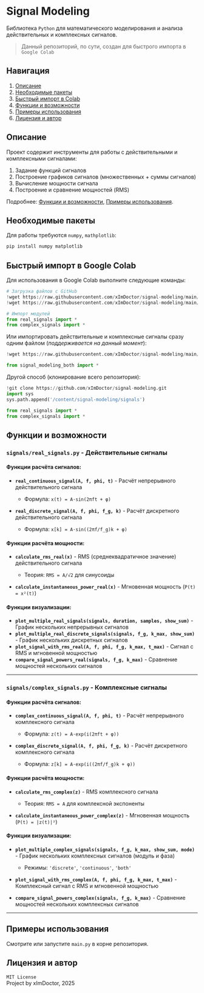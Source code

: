 # Signal Modeling

Библиотека `Python` для математического моделирования и анализа действительных и комплексных сигналов.

> Данный репозиторий, по сути, создан для быстрого импорта в `Google Colab`

## Навигация
1. [Описание](#описание)
2. [Необходимые пакеты](#необходимые-пакеты)
3. [Быстрый импорт в Colab](#быстрый-импорт-в-google-colab)
4. [Функции и возможности](#функции-и-возможности)
5. [Примеры использования](#примеры-использования)
6. [Лицензия и автор](#лицензия-и-автор)


## Описание

Проект содержит инструменты для работы с действительными и комплексными сигналами:
1. Задание функций сигналов
2. Построение графиков сигналов (множественных + суммы сигналов)
3. Вычисление мощности сигнала
4. Построение и сравнение мощностей (RMS)
   
Подробнее: [Функции и возможности](#функции-и-возможности), [Примеры использования](#примеры-использования).


## Необходимые пакеты

Для работы требуются `numpy`, `mathplotlib`:

```bash
pip install numpy matplotlib
```

## Быстрый импорт в Google Colab

Для использования в Google Colab выполните следующие команды:

```python
# Загрузка файлов с GitHub
!wget https://raw.githubusercontent.com/xImDoctor/signal-modeling/main/signals/real_signals.py
!wget https://raw.githubusercontent.com/xImDoctor/signal-modeling/main/signals/complex_signals.py

# Импорт модулей
from real_signals import *
from complex_signals import *
```

Или импортировать действительные и комплексные сигналы сразу одним файлом (*поддерживается на данный момент*):
```python
!wget https://raw.githubusercontent.com/xImDoctor/signal-modeling/main/signal_modeling_both.py

from signal_modeling_both import *
```


Другой способ (клонирование всего репозитория):

```python
!git clone https://github.com/xImDoctor/signal-modeling.git
import sys
sys.path.append('/content/signal-modeling/signals')

from real_signals import *
from complex_signals import *
```


## Функции и возможности

### `signals/real_signals.py` - Действительные сигналы

#### Функции расчёта сигналов:
- **`real_continuous_signal(A, f, phi, t)`** - Расчёт непрерывного действительного сигнала
  - Формула: `x(t) = A·sin(2πft + φ)`

- **`real_discrete_signal(A, f, phi, f_g, k)`** - Расчёт дискретного действительного сигнала
  - Формула: `x[k] = A·sin((2πf/f_g)k + φ)`

#### Функции расчёта мощности:
- **`calculate_rms_real(x)`** - RMS (среднеквадратичное значение) действительного сигнала
  - Теория: `RMS = A/√2` для синусоиды

- **`calculate_instantaneous_power_real(x)`** - Мгновенная мощность (`P(t) = x²(t)`)

#### Функции визуализации:
- **`plot_multiple_real_signals(signals, duration, samples, show_sum)`** - График нескольких непрерывных сигналов
- **`plot_multiple_real_discrete_signals(signals, f_g, k_max, show_sum)`** - График нескольких дискретных сигналов
- **`plot_signal_with_rms_real(A, f, phi, f_g, k_max, t_max)`** - Сигнал с RMS и мгновенной мощностью
- **`compare_signal_powers_real(signals, f_g, k_max)`** - Сравнение мощностей нескольких сигналов

---

### `signals/complex_signals.py` - Комплексные сигналы

#### Функции расчёта сигналов:
- **`complex_continuous_signal(A, f, phi, t)`** - Расчёт непрерывного комплексного сигнала
  - Формула: `z(t) = A·exp(i(2πft + φ))`

- **`complex_discrete_signal(A, f, phi, f_g, k)`** - Расчёт дискретного комплексного сигнала
  - Формула: `z[k] = A·exp(i((2πf/f_g)k + φ))`

#### Функции расчёта мощности:
- **`calculate_rms_complex(z)`** - RMS комплексного сигнала
  - Теория: `RMS = A` для комплексной экспоненты

- **`calculate_instantaneous_power_complex(z)`** - Мгновенная мощность (`P(t) = |z(t)|²`)

#### Функции визуализации:
- **`plot_multiple_complex_signals(signals, f_g, k_max, show_sum, mode)`** - График нескольких комплексных сигналов (модуль и фаза)
  - Режимы: `'discrete'`, `'continuous'`, `'both'`

- **`plot_signal_with_rms_complex(A, f, phi, f_g, k_max, t_max)`** - Комплексный сигнал с RMS и мгновенной мощностью
- **`compare_signal_powers_complex(signals, f_g, k_max)`** - Сравнение мощностей нескольких комплексных сигналов

---

## Примеры использования

Смотрите или запустите `main.py` в корне репозитория.

## Лицензия и автор

`MIT License`<br>
Project by xImDoctor, 2025
